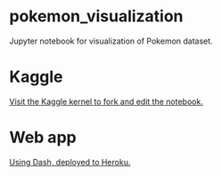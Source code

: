 # pokemon_visualization
Jupyter notebook for visualization of Pokemon dataset.

# Kaggle
[Visit the Kaggle kernel to fork and edit the notebook.](https://www.kaggle.com/lakshyaag/data-visualization-pokemon-data)

# Web app
[Using Dash, deployed to Heroku.](https://pokemon-vis.herokuapp.com/)